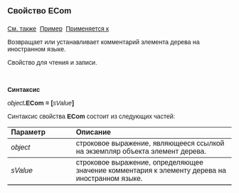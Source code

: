 ﻿<html>
<head>
<title>Элемент дерева\ECom</title>
</head>

<body>

<p><strong><font size="4" face="Arial">Свойство ECom<br>
<br>
</font></strong><font face="Arial"><a href="../AsTreeElement.html">См. 
также</a>&nbsp; <u>Пример</u>&nbsp; <a href="../AsTreeElement.html">Применяется к</a></font></p>

<p><font face="Arial">Возвращает или устанавливает комментарий 
элемента дерева на иностранном языке. </font></p>

<p><font face="Arial">Свойство для чтения и записи.</font></p>

<p class="label">&nbsp;</p>

<p class="label"><font face="Arial"><b>Синтаксис</b></font></p>

<p><font face="Arial"><em>object</em><strong>.ECom = [</strong><em>sValue</em><strong>]</strong></font></p>

<p><font face="Arial">Синтаксис свойства <strong>ECom</strong>
состоит из следующих частей:</font></p>

<table border="1" cellPadding="5" cols="2" frame="below" rules="rows">
<TBODY>
  <tr vAlign="top">
    <td class="label" width="29%"><font face="Arial"><b>Параметр</b></font></td>
    <td class="label" width="71%"><font face="Arial"><strong>Описание</strong></font></td>
  </tr>
  <tr>
    <td width="29%"><em><font face="Arial">object</font></em></td>
    <td width="71%"><font face="Arial">строковое выражение, являющееся 
	ссылкой на экземпляр объекта элемент дерева.</font></td>
  </tr>
</TBODY>
  <tr>
    <td width="29%"><em><font face="Arial">sValue</font></em></td>
    <td width="71%"><font face="Arial">строковое выражение, 
	определяющее значение комментария к элементу дерева на иностранном языке.</font></td>
  </tr>
</table>

<p class="label">&nbsp;</p>
</body>
</html>
